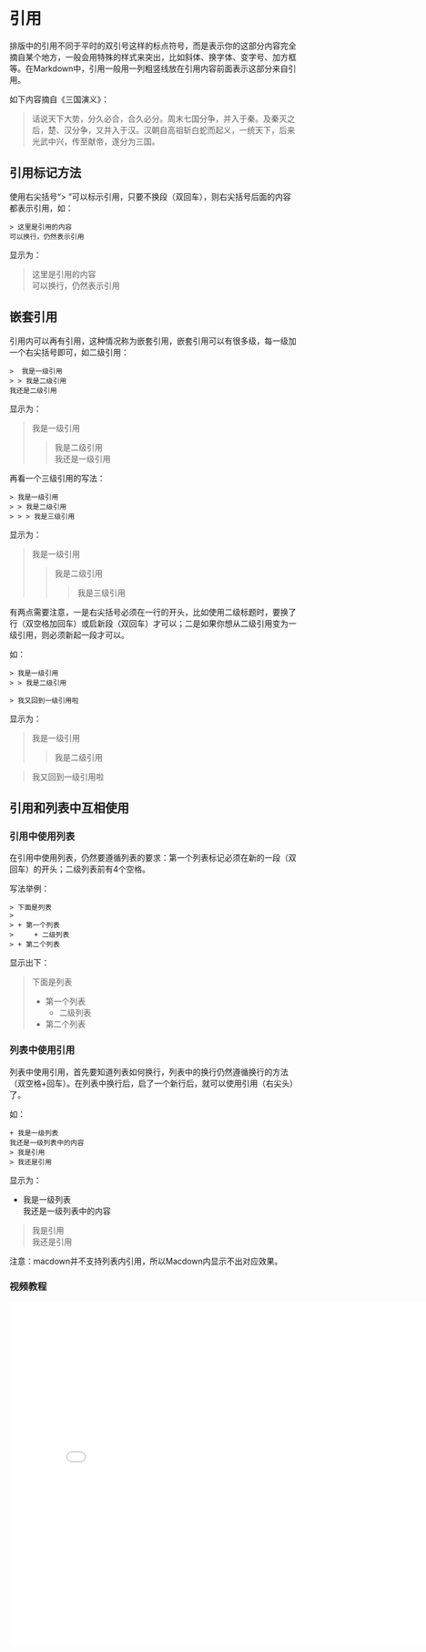 # 引用
排版中的引用不同于平时的双引号这样的标点符号，而是表示你的这部分内容完全摘自某个地方，一般会用特殊的样式来突出，比如斜体、换字体、变字号、加方框等。在Markdown中，引用一般用一列粗竖线放在引用内容前面表示这部分来自引用。

如下内容摘自《三国演义》：

> 话说天下大势，分久必合，合久必分。周末七国分争，并入于秦。及秦灭之后，楚、汉分争，又并入于汉。汉朝自高祖斩白蛇而起义，一统天下，后来光武中兴，传至献帝，遂分为三国。  

## 引用标记方法
使用右尖括号“\> ”可以标示引用，只要不换段（双回车），则右尖括号后面的内容都表示引用，如：

    > 这里是引用的内容  
    可以换行，仍然表示引用

显示为：

> 这里是引用的内容  
可以换行，仍然表示引用

## 嵌套引用
引用内可以再有引用，这种情况称为嵌套引用，嵌套引用可以有很多级，每一级加一个右尖括号即可，如二级引用：

    >  我是一级引用
    > > 我是二级引用  
    我还是二级引用
    
显示为：

>  我是一级引用
> > 我是二级引用  
我还是一级引用

再看一个三级引用的写法：

    > 我是一级引用  
    > > 我是二级引用  
    > > > 我是三级引用
    
显示为：

> 我是一级引用  
> > 我是二级引用  
> > > 我是三级引用

有两点需要注意，一是右尖括号必须在一行的开头，比如使用二级标题时，要换了行（双空格加回车）或启新段（双回车）才可以；二是如果你想从二级引用变为一级引用，则必须新起一段才可以。

如：

    > 我是一级引用  
    > > 我是二级引用
    
    > 我又回到一级引用啦

显示为：

> 我是一级引用  
> > 我是二级引用
    
> 我又回到一级引用啦

## 引用和列表中互相使用
### 引用中使用列表
在引用中使用列表，仍然要遵循列表的要求：第一个列表标记必须在新的一段（双回车）的开头；二级列表前有4个空格。

写法举例：

    > 下面是列表  
    > 
    > + 第一个列表  
    >     + 二级列表
    > + 第二个列表

显示出下：

> 下面是列表  
> 
> + 第一个列表  
>     + 二级列表
> + 第二个列表
 
### 列表中使用引用
列表中使用引用，首先要知道列表如何换行，列表中的换行仍然遵循换行的方法（双空格+回车）。在列表中换行后，启了一个新行后，就可以使用引用（右尖头）了。

如：

    + 我是一级列表  
    我还是一级列表中的内容  
    > 我是引用
    > 我还是引用

显示为：

+ 我是一级列表  
我还是一级列表中的内容  
> 我是引用  
> 我还是引用

注意：macdown并不支持列表内引用，所以Macdown内显示不出对应效果。


### 视频教程
<iframe src="//player.bilibili.com/player.html?aid=711936167&bvid=BV1nD4y1m7aK&cid=229311017&page=1" scrolling="no" border="0" frameborder="no" framespacing="0" allowfullscreen="true" width="800" height="600"> </iframe>